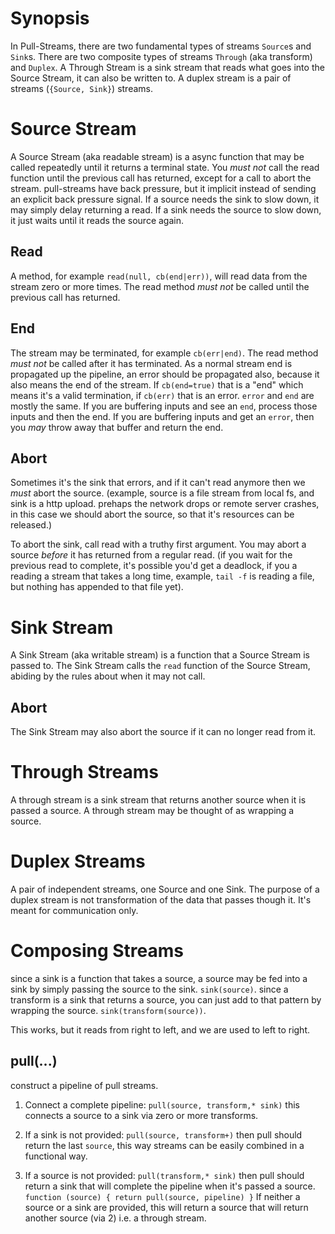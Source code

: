 # Synopsis

In Pull-Streams, there are two fundamental types of streams `Source`s and `Sink`s. There are two composite types of streams `Through` (aka transform) and `Duplex`. A Through Stream is a sink stream that reads what goes into the Source Stream, it can also be written to. A duplex stream is a pair of streams (`{Source, Sink}`) streams.

# Source Stream

A Source Stream (aka readable stream) is a async function that may be called repeatedly until it returns a terminal state.
You _must not_ call the read function until the previous call has returned, except for a call to abort the stream.
pull-streams have back pressure, but it implicit instead of sending an explicit back pressure signal. If a source
needs the sink to slow down, it may simply delay returning a read. If a sink needs the source to slow down,
it just waits until it reads the source again.

## Read

A method, for example `read(null, cb(end|err))`, will read data from the stream zero or more times. The read method *must not* be called until the previous call has returned.

## End
The stream may be terminated, for example `cb(err|end)`. The read method *must not* be called after it has terminated. As a normal stream end is propagated up the pipeline, an error should be propagated also, because it also means the end of the stream. If `cb(end=true)` that is a "end" which means it's a valid termination, if `cb(err)` that is an error.
`error` and `end` are mostly the same. If you are buffering inputs and see an `end`, process those inputs and then the end.
If you are buffering inputs and get an `error`, then you _may_ throw away that buffer and return the end.

## Abort
Sometimes it's the sink that errors, and if it can't read anymore then we _must_ abort the source. (example, source is a file stream from local fs, and sink is a http upload. prehaps the network drops or remote server crashes, in this case we should abort the source, so that it's resources can be released.)

To abort the sink, call read with a truthy first argument. You may abort a source _before_ it has returned from a regular read. (if you wait for the previous read to complete, it's possible you'd get a deadlock, if you a reading a stream that takes a long time, example, `tail -f` is reading a file, but nothing has appended to that file yet).

# Sink Stream

A Sink Stream (aka writable stream) is a function that a Source Stream is passed to. The Sink Stream calls the `read` function of the Source Stream, abiding by the rules about when it may not call. 

## Abort
The Sink Stream may also abort the source if it can no longer read from it.

# Through Streams

A through stream is a sink stream that returns another source when it is passed a source.
A through stream may be thought of as wrapping a source.

# Duplex Streams

A pair of independent streams, one Source and one Sink. The purpose of a duplex stream is not transformation of the data that passes though it. It's meant for communication only.


# Composing Streams

since a sink is a function that takes a source, a source may be fed into a sink by simply passing the source to the sink.
`sink(source)`. since a transform is a sink that returns a source, you can just add to that pattern by wrapping the source.
`sink(transform(source))`.

This works, but it reads from right to left, and we are used to left to right.

## pull(...)

construct a pipeline of pull streams.

1. Connect a complete pipeline: `pull(source, transform,* sink)` this connects a source to a sink via zero or more transforms.

2. If a sink is not provided: `pull(source, transform+)` then pull should return the last `source`,
this way streams can be easily combined in a functional way.

3. If a source is not provided: `pull(transform,* sink)` then pull should return a sink that will complete the pipeline when
it's passed a source. `function (source) { return pull(source, pipeline) }`
If neither a source or a sink are provided, this will return a source that will return another source (via 2) i.e. a through stream.
